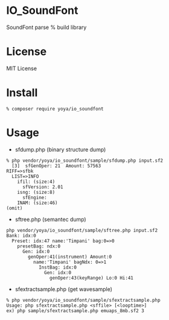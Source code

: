 IO_SoundFont
============

SoundFont parse % build library

# License

MIT License

# Install

```
% composer require yoya/io_soundfont
```

# Usage


- sfdump.php (binary structure dump)

```
% php vendor/yoya/io_soundfont/sample/sfdump.php input.sf2
  [3]  sfGenOper: 21  Amount: 57563
RIFF=>sfbk
  LIST=>INFO
    ifil: (size:4)
      sfVersion: 2.01
    isng: (size:8)
      sfEngine:
    INAM: (size:46)
(omit)
```

- sftree.php (semantec dump)

```
php vendor/yoya/io_soundfont/sample/sftree.php input.sf2
Bank: idx:0
  Preset: idx:47 name:'Timpani' bag:0=>0
    presetBag: ndx:0
      Gen: idx:0
        genOper:41(instrument) Amount:0
          name:'Timpani' bagNdx: 0=>1
            InstBag: idx:0
              Gen: idx:0
                genOper:43(keyRange) Lo:0 Hi:41
```

- sfextractsample.php (get wavesample)

```
% php vendor/yoya/io_soundfont/sample/sfextractsample.php
Usage: php sfextractsample.php <sffile> [<looptime>]
ex) php sample/sfextractsample.php emuaps_8mb.sf2 3
```
